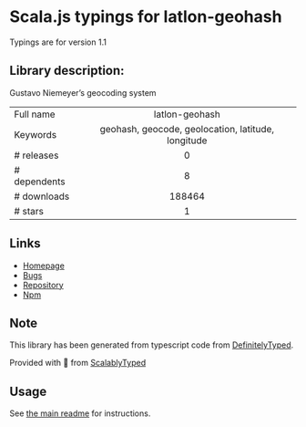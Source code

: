 
# Scala.js typings for latlon-geohash

Typings are for version 1.1

## Library description:
Gustavo Niemeyer’s geocoding system

|                    |                 |
| ------------------ | :-------------: |
| Full name          | latlon-geohash |
| Keywords           | geohash, geocode, geolocation, latitude, longitude |
| # releases         | 0 |
| # dependents       | 8 |
| # downloads        | 188464 |
| # stars            | 1 |

## Links
- [Homepage](http://www.movable-type.co.uk/scripts/geohash.html)
- [Bugs](https://github.com/chrisveness/latlon-geohash/issues)
- [Repository](https://github.com/chrisveness/latlon-geohash)
- [Npm](https://www.npmjs.com/package/latlon-geohash)
    


## Note
This library has been generated from typescript code from [DefinitelyTyped](https://definitelytyped.org).

Provided with :purple_heart: from [ScalablyTyped](https://github.com/oyvindberg/ScalablyTyped)

## Usage
See [the main readme](../../readme.md) for instructions.


